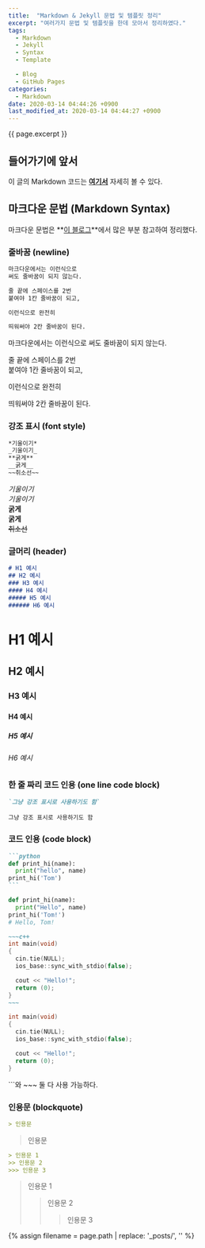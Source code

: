 ```yaml
---
title:  "Markdown & Jekyll 문법 및 템플릿 정리"
excerpt: "여러가지 문법 및 템플릿을 한데 모아서 정리하였다."
tags:
  - Markdown
  - Jekyll
  - Syntax
  - Template

  - Blog
  - GitHub Pages
categories:
  - Markdown
date: 2020-03-14 04:44:26 +0900
last_modified_at: 2020-03-14 04:44:27 +0900
---
```

{{ page.excerpt }}

## 들어가기에 앞서

이 글의 Markdown 코드는 **[여기서][gh-jud210-my_blog-this_post]** 자세히 볼 수 있다.  

## 마크다운 문법 (Markdown Syntax)

마크다운 문법은 **[이 블로그][devinlife-md]**에서 많은 부분 참고하여 정리했다.

### 줄바꿈 (newline)

```md
마크다운에서는 이런식으로
써도 줄바꿈이 되지 않는다.

줄 끝에 스페이스를 2번  
붙여야 1칸 줄바꿈이 되고,

이런식으로 완전히

띄워써야 2칸 줄바꿈이 된다.
```

마크다운에서는 이런식으로
써도 줄바꿈이 되지 않는다.

줄 끝에 스페이스를 2번  
붙여야 1칸 줄바꿈이 되고,

이런식으로 완전히

띄워써야 2칸 줄바꿈이 된다.

### 강조 표시 (font style)

```md
*기울이기*  
_기울이기_  
**굵게**  
__굵게__  
~~취소선~~
```

*기울이기*  
_기울이기_  
**굵게**  
__굵게__  
~~취소선~~

### 글머리 (header)

```md
# H1 예시
## H2 예시
### H3 예시
#### H4 예시
##### H5 예시
###### H6 예시
```

# H1 예시

## H2 예시

### H3 예시

#### H4 예시

##### H5 예시

###### H6 예시

### 한 줄 짜리 코드 인용 (one line code block)

```md
`그냥 강조 표시로 사용하기도 함`
```

`그냥 강조 표시로 사용하기도 함`

### 코드 인용 (code block)

~~~md
```python
def print_hi(name):
  print("hello", name)
print_hi('Tom')
```
~~~

```python
def print_hi(name):
  print("Hello", name)
print_hi('Tom!')
# Hello, Tom!
```

```md
~~~c++
int main(void)
{
  cin.tie(NULL);
  ios_base::sync_with_stdio(false);

  cout << "Hello!";
  return (0);
}
~~~
```

```c++
int main(void)
{
  cin.tie(NULL);
  ios_base::sync_with_stdio(false);

  cout << "Hello!";
  return (0);
}
```

\`\`\`와 \~\~\~ 둘 다 사용 가능하다.

<!-- 
@@T Add Contents!

### 주소 링크 (link)

```md
[](){:target="_blank"}
[][]

```

### 이미지 링크

Advanced

[
  ![]({{ site.url }}/assets/images/posts/2020-03--TIL/.png)
]({{ site.url }}/assets/images/posts/2020-03--TIL/.png)
 -->

### 인용문 (blockquote)

```md
> 인용문
```

> 인용문

```md
> 인용문 1
>> 인용문 2
>>> 인용문 3
```

> 인용문 1
>> 인용문 2
>>> 인용문 3

{% assign filename = page.path | replace: '_posts/', '' %}

[gh-jud210-my_blog-this_post]: https://raw.githubusercontent.com/JUD210/my_blog/master/_posts/{{filename}}
[devinlife-md]: https://devinlife.com/howto%20github%20pages/markdown-syntax/
